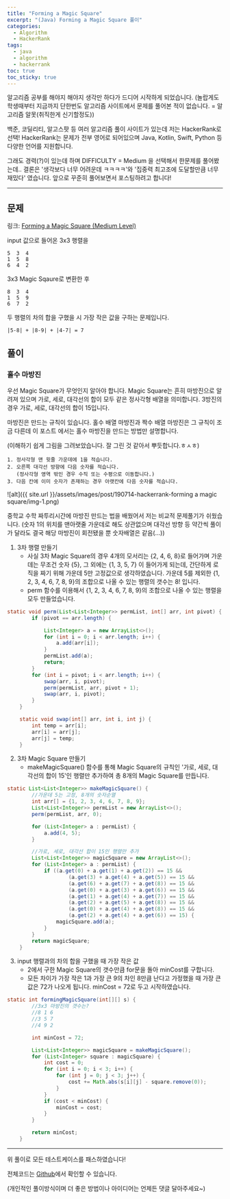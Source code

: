 ```yaml
---
title: "Forming a Magic Square"
excerpt: "(Java) Forming a Magic Square 풀이"
categories:
  - Algorithm
  - HackerRank
tags:
  - java
  - algorithm
  - hackerrank
toc: true
toc_sticky: true
---
```




알고리즘 공부를 해야지 해야지 생각만 하다가 드디어 시작하게 되었습니다.
(놀랍게도 학생때부터 지금까지 단한번도 알고리즘 사이트에서 문제를 풀어본 적이 없습니다. = 알고리즘 알못(취직한게 신기할정도))

백준, 코딜리티, 알고스팟 등 여러 알고리즘 풀이 사이트가 있는데 저는 HackerRank로 선택!
HackerRank는 문제가 전부 영어로 되어있으며 Java, Kotlin, Swift, Python 등 다양한 언어를 지원합니다.

그래도 경력(?)이 있는데 하며 DIFFICULTY = Medium 을 선택해서 한문제를 풀어봤는데..
결론은 '생각보다 너무 어려운데 ㅋㅋㅋㅋ'와 '집중력 최고조에 도달할만큼 너무 재밌다' 였습니다.
앞으로 꾸준히 풀어보면서 포스팅하려고 합니다! 

---

## 문제

링크: [Forming a Magic Square (Medium Level)](https://www.hackerrank.com/challenges/magic-square-forming/problem)

input 값으로 들어온 3x3 행렬을

    5  3  4
    1  5  8
    6  4  2

3x3 Magic Sqaure로 변환한 후

    8  3  4
    1  5  9
    6  7  2

두 행렬의 차의 합을 구했을 시 가장 작은 값을 구하는 문제입니다.

    |5-8| + |8-9| + |4-7| = 7





## 풀이
### 홀수 마방진
우선 Magic Square가 무엇인지 알아야 합니다.
Magic Square는 흔히 마방진으로 알려져 있으며 가로, 세로, 대각선의 합이 모두 같은 정사각형 배열을 의미합니다.
3방진의 경우 가로, 세로, 대각선의 합이 15입니다.

마방진은 만드는 규칙이 있습니다. 
홀수 배열 마방진과 짝수 배열 마방진은 그 규칙이 조금 다른데 이 포스트 에서는 홀수 마방진을 만드는 방법만 설명합니다.

(이해하기 쉽게 그림을 그려보았습니다. 잘 그린 것 같아서 뿌듯합니다.ㅎㅅㅎ)

    1. 정사각형 맨 윗줄 가운데에 1을 적습니다.
    2. 오른쪽 대각선 방향에 다음 숫자를 적습니다. 
       (정사각형 영역 밖인 경우 수직 또는 수평으로 이동합니다.)
    3. 다음 칸에 이미 숫자가 존재하는 경우 아랫칸에 다음 숫자를 적습니다.

![alt]({{ site.url }}/assets/images/post/190714-hackerrank-forming a magic square/img-1.png)

중학교 수학 짜투리시간에 마방진 만드는 법을 배웠어서 저는 비교적 문제풀기가 쉬웠습니다.
(숫자 1의 위치를 맨아랫줄 가운데로 해도 상관없으며 대각선 방향 등 약간씩 풀이가 달라도 결국 해당 마방진이 회전됐을 뿐 숫자배열은 같음(...))


1. 3차 행렬 만들기
    - 사실 3차 Magic Square의 경우 4개의 모서리는 {2, 4, 6, 8}로 들어가며 가운데는 무조건 숫자 {5}, 그 외에는 {1, 3, 5, 7} 이 들어가게 되는데, 간단하게 로직을 짜기 위해 가운데 5만 고정값으로 생각하였습니다. 
    가운데 5를 제외한 {1, 2, 3, 4, 6, 7, 8, 9}의 조합으로 나올 수 있는 행렬의 갯수는 8! 입니다.
    - perm 함수를 이용해서 {1, 2, 3, 4, 6, 7, 8, 9}의 조합으로 나올 수 있는 행렬을 모두 만들었습니다.

```java
static void perm(List<List<Integer>> permList, int[] arr, int pivot) {
        if (pivot == arr.length) {

            List<Integer> a = new ArrayList<>();
            for (int i = 0; i < arr.length; i++) {
                a.add(arr[i]);
            }
            permList.add(a);
            return;
        }
        for (int i = pivot; i < arr.length; i++) {
            swap(arr, i, pivot);
            perm(permList, arr, pivot + 1);
            swap(arr, i, pivot);
        }
    }

    static void swap(int[] arr, int i, int j) {
        int temp = arr[i];
        arr[i] = arr[j];
        arr[j] = temp;
    }
```
2. 3차 Magic Square 만들기
    - makeMagicSquare() 함수를 통해 Magic Square의 규칙인 '가로, 세로, 대각선의 합이 15'인 행렬만 추가하여 총 8개의 Magic Square를 만듭니다.

```java
static List<List<Integer>> makeMagicSquare() {
        //가운데 5는 고정, 8개의 숫자순열
        int arr[] = {1, 2, 3, 4, 6, 7, 8, 9};
        List<List<Integer>> permList = new ArrayList<>();
        perm(permList, arr, 0);

        for (List<Integer> a : permList) {
            a.add(4, 5);
        }

        //가로, 세로, 대각선 합이 15인 행렬만 추가
        List<List<Integer>> magicSquare = new ArrayList<>();
        for (List<Integer> a : permList) {
            if ((a.get(0) + a.get(1) + a.get(2)) == 15 &&
                    (a.get(3) + a.get(4) + a.get(5)) == 15 &&
                    (a.get(6) + a.get(7) + a.get(8)) == 15 &&
                    (a.get(0) + a.get(3) + a.get(6)) == 15 &&
                    (a.get(1) + a.get(4) + a.get(7)) == 15 &&
                    (a.get(2) + a.get(5) + a.get(8)) == 15 &&
                    (a.get(0) + a.get(4) + a.get(8)) == 15 &&
                    (a.get(2) + a.get(4) + a.get(6)) == 15) {
                magicSquare.add(a);
            }
        }
        return magicSquare;
    }
```

3. input 행렬과의 차의 합을 구했을 때 가장 작은 값
    - 2에서 구한 Magic Square의 갯수만큼 for문을 돌아 minCost를 구합니다.
    - 모든 차이가 가장 작은 1과 가장 큰 9의 차인 8만큼 난다고 가정했을 때 가장 큰 값은 72가 나오게 됩니다. minCost = 72로 두고 시작하였습니다.

```java
static int formingMagicSquare(int[][] s) {
        //3x3 마방진의 갯수는?
        //8 1 6
        //3 5 7
        //4 9 2

        int minCost = 72;

        List<List<Integer>> magicSquare = makeMagicSquare();
        for (List<Integer> square : magicSquare) {
            int cost = 0;
            for (int i = 0; i < 3; i++) {
                for (int j = 0; j < 3; j++) {
                    cost += Math.abs(s[i][j] - square.remove(0));
                }
            }
            if (cost < minCost) {
                minCost = cost;
            }
        }

        return minCost;
    }
```

***
위 풀이로 모든 테스트케이스를 패스하였습니다!

전체코드는 [Github](https://github.com/ejiaah/Algorithm-Practice/blob/master/HackerRank/(Java)%20Forming%20a%20Magic%20Square_190714.java)에서 확인할 수 있습니다.

(개인적인 풀이방식이며 더 좋은 방법이나 아이디어는 언제든 댓글 달아주세요~)

